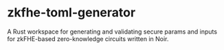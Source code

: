# zkfhe-toml-generator
A Rust workspace for generating and validating secure params and inputs for zkFHE-based zero-knowledge circuits written in Noir.
